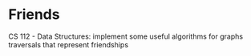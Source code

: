# Friends
CS 112 - Data Structures: implement some useful algorithms for graphs traversals that represent friendships
